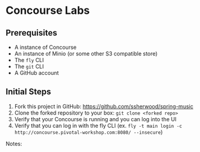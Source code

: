 # Concourse Labs

## Prerequisites

- A instance of Concourse
- An instance of Minio (or some other S3 compatible store)
- The `fly` CLI
- The `git` CLI
- A GitHub account

## Initial Steps

1. Fork this project in GitHub: https://github.com/ssherwood/spring-music
2. Clone the forked repository to your box: ```git clone <forked repo>```
3. Verify that your Concourse is running and you can log into the UI
4. Verify that you can log in with the fly CLI (ex. ```fly -t main login -c http://concourse.pivotal-workshop.com:8080/ --insecure```)

Notes:
